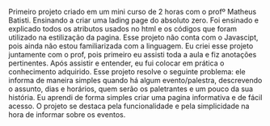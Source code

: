 Primeiro projeto criado em um mini curso de 2 horas com o profº Matheus Batisti. Ensinando a criar uma lading page do absoluto zero.
Foi ensinado e explicado todos os atributos usados no html e os códigos que foram utilizado na estilização da pagina.
Esse projeto não conta com o Javascipt, pois ainda não estou familiarizada com a linguagem.
Eu criei esse projeto juntamente com o prof, pois primeiro eu assisti toda a aula e fiz anotações pertinentes. Após assistir e entender, eu fui colocar em prática o conhecimento adquirido.
Esse projeto resolve o seguinte problema: ele informa de maneira simples quando há algum evento/palestra, descrevendo o assunto, dias e horários, quem serão os paletrantes e um pouco da sua história.
Eu aprendi de forma simples criar uma pagina informativa e de fácil acesso.
O projeto se destaca pela funcionalidade e pela simplicidade na hora de informar sobre os eventos.
